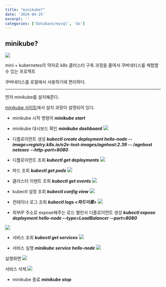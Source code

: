 ```yaml
---
title: "minikube?"
date: '2024-04-25'
excerpt: ''
categories: ['Database/mysql', 'Go']
---
```


## minikube?
![](https://velog.velcdn.com/images/woongaa1/post/f012ab39-2215-4dd1-8fab-f2f7167053f6/image.png)

mini + kubernetes의 약자로 k8s 클러스터 구축 과정을 줄여서 쿠버네티스를 체험할 수 있는 프로젝트

쿠버네티스를 로컬에서 사용하기에 편리하다.

---
먼저 minikube를 설치해준다.

[minikube 사이트](https://minikube.sigs.k8s.io/docs/start/)에서 설치 과정이 설명되어 있다.

- minikube 시작 명령어 ***minikube start***


- minikube 대시보드 확인 ***minikube dashboard***
![](https://velog.velcdn.com/images/woongaa1/post/1a6b8f78-6ac9-41d9-b107-08ae15617885/image.png)

- 디플로이먼트 생성 ***kubectl create deployment hello-node --image=registry.k8s.io/e2e-test-images/agnhost:2.39 -- /agnhost netexec --http-port=8080***


- 디플로이먼트 조회 ***kubectl get deployments***
![](https://velog.velcdn.com/images/woongaa1/post/3325e855-72c1-4c1f-bc25-4bca48b2744f/image.png)

- 파드 조회 ***kubectl get pods***
![](https://velog.velcdn.com/images/woongaa1/post/b8db9882-dfb7-4a61-9b21-948722bce267/image.png)

- 클러스터 이벤트 조회 ***kubectl get events***
![](https://velog.velcdn.com/images/woongaa1/post/b3ec55c5-d348-4e78-b324-b92e8f3e53cb/image.png)


- kubectl 설정 조회 ***kubectl config view***
![](https://velog.velcdn.com/images/woongaa1/post/13cac459-14a5-4662-bb7a-ddb83516cee6/image.png)


- 컨테이너 로그 조회 ***kubectl logs <파드이름>***
![](https://velog.velcdn.com/images/woongaa1/post/126e465c-6e18-4b68-ad5d-1ca9dca89967/image.png)

- 외부IP 주소로 expose해주는 로드 밸런서 디플로이먼트 생성 ***kubectl expose deployment hello-node --type=LoadBalancer --port=8080***

![](https://velog.velcdn.com/images/woongaa1/post/b70416c4-8b2d-4bc1-ab21-07a107397108/image.png)

- 서비스 조회 ***kubectl get services***
![](https://velog.velcdn.com/images/woongaa1/post/59e9965f-5e31-4246-93c5-f5abd87f5272/image.png)


- 서비스 실행 ***minikube service hello-node***
![](https://velog.velcdn.com/images/woongaa1/post/e54e51c7-6a12-4d3b-83fb-9155f2d3b4d4/image.png)


실행화면
![](https://velog.velcdn.com/images/woongaa1/post/3728b5f5-c081-462a-9f1b-2912164639a5/image.png)


서비스 삭제
![](https://velog.velcdn.com/images/woongaa1/post/f1f1fe4d-ada4-4e79-917a-8ac0be48a80d/image.png)



- minikube 종료 ***minikube stop***




